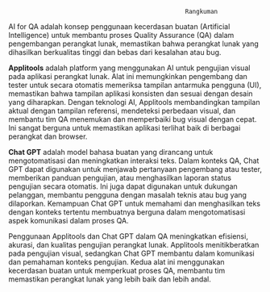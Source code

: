                                                      Rangkuman

AI for QA adalah konsep penggunaan kecerdasan buatan (Artificial Intelligence) untuk membantu proses Quality Assurance (QA) dalam pengembangan perangkat lunak, memastikan bahwa perangkat lunak yang dihasilkan berkualitas tinggi dan bebas dari kesalahan atau bug.

**Applitools** adalah platform yang menggunakan AI untuk pengujian visual pada aplikasi perangkat lunak. Alat ini memungkinkan pengembang dan tester untuk secara otomatis memeriksa tampilan antarmuka pengguna (UI), memastikan bahwa tampilan aplikasi konsisten dan sesuai dengan desain yang diharapkan. Dengan teknologi AI, Applitools membandingkan tampilan aktual dengan tampilan referensi, mendeteksi perbedaan visual, dan membantu tim QA menemukan dan memperbaiki bug visual dengan cepat. Ini sangat berguna untuk memastikan aplikasi terlihat baik di berbagai perangkat dan browser.

**Chat GPT** adalah model bahasa buatan yang dirancang untuk mengotomatisasi dan meningkatkan interaksi teks. Dalam konteks QA, Chat GPT dapat digunakan untuk menjawab pertanyaan pengembang atau tester, memberikan panduan pengujian, atau menghasilkan laporan status pengujian secara otomatis. Ini juga dapat digunakan untuk dukungan pelanggan, membantu pengguna dengan masalah teknis atau bug yang dilaporkan. Kemampuan Chat GPT untuk memahami dan menghasilkan teks dengan konteks tertentu membuatnya berguna dalam mengotomatisasi aspek komunikasi dalam proses QA.

Penggunaan Applitools dan Chat GPT dalam QA meningkatkan efisiensi, akurasi, dan kualitas pengujian perangkat lunak. Applitools menitikberatkan pada pengujian visual, sedangkan Chat GPT membantu dalam komunikasi dan pemahaman konteks pengujian. Kedua alat ini menggunakan kecerdasan buatan untuk memperkuat proses QA, membantu tim memastikan perangkat lunak yang lebih baik dan lebih andal.
